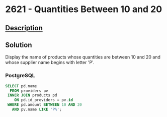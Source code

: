 # 2621 - Quantities Between 10 and 20

## [Description](https://judge.beecrowd.com/pt/problems/view/2621)

## Solution

Display the name of products whose quantities are between 10 and 20 and whose supplier name begins with letter 'P'.

### PostgreSQL

```sql
SELECT pd.name
  FROM providers pv
 INNER JOIN products pd
    ON pd.id_providers = pv.id
 WHERE pd.amount BETWEEN 10 AND 20 
   AND pv.name LIKE 'P%';
 ```
